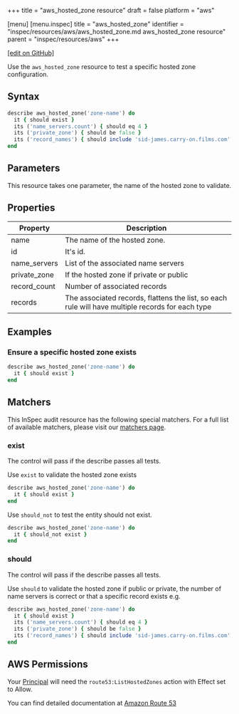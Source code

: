 +++
title = "aws_hosted_zone resource"
draft = false
platform = "aws"

[menu]
  [menu.inspec]
    title = "aws_hosted_zone"
    identifier = "inspec/resources/aws/aws_hosted_zone.md aws_hosted_zone resource"
    parent = "inspec/resources/aws"
+++

[\[edit on GitHub\]](https://github.com/inspec/inspec-aws/blob/master/docs/resources/aws_hosted_zone.md)

Use the `aws_hosted_zone` resource to test a specific hosted zone configuration.

## Syntax

```ruby
describe aws_hosted_zone('zone-name') do
  it { should exist }
  its ('name_servers.count') { should eq 4 }
  its ('private_zone') { should be false }
  its ('record_names') { should include 'sid-james.carry-on.films.com' }
end
```

## Parameters

This resource takes one parameter, the name of the hosted zone to validate.

## Properties

| Property     | Description                                                                                      |
| ------------ | ------------------------------------------------------------------------------------------------ |
| name         | The name of the hosted zone.                                                                     |
| id           | It's id.                                                                                         |
| name_servers | List of the associated name servers                                                              |
| private_zone | If the hosted zone if private or public                                                          |
| record_count | Number of associated records                                                                     |
| records      | The associated records, flattens the list, so each rule will have multiple records for each type |

## Examples

### Ensure a specific hosted zone exists

```ruby
describe aws_hosted_zone('zone-name') do
  it { should exist }
end
```

## Matchers

This InSpec audit resource has the following special matchers. For a full list
of available matchers, please visit our [matchers page](/inspec/matchers/).

### exist

The control will pass if the describe passes all tests.

Use `exist` to validate the hosted zone exists

```ruby
describe aws_hosted_zone('zone-name') do
  it { should exist }
end
```

Use `should_not` to test the entity should not exist.

```ruby
describe aws_hosted_zone('zone-name') do
  it { should_not exist }
end
```

### should

The control will pass if the describe passes all tests.

Use `should` to validate the hosted zone if public or private, the number of name
servers is correct or that a specific record exists e.g.

```ruby
describe aws_hosted_zone('zone-name') do
  it { should exist }
  its ('name_servers.count') { should eq 4 }
  its ('private_zone') { should be false }
  its ('record_names') { should include 'sid-james.carry-on.films.com' }
end
```

## AWS Permissions

Your [Principal](https://docs.aws.amazon.com/IAM/latest/UserGuide/intro-structure.html#intro-structure-principal)
will need the `route53:ListHostedZones` action with Effect set to Allow.

You can find detailed documentation at
[Amazon Route 53](https://docs.aws.amazon.com/Route53/latest/DeveloperGuide/r53-api-permissions-ref.html)
